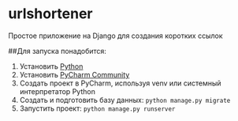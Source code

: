 # urlshortener
Простое приложение на Django для создания коротких ссылок

##Для запуска понадобится:
1. Установить [Python](https://www.python.org/downloads/)
2. Установить [PyCharm Community](https://www.jetbrains.com/ru-ru/pycharm/download/)
3. Создать проект в PyCharm, используя venv или системный интерпретатор Python
4. Создать и подготовить базу данных: `python manage.py migrate`
5. Запустить проект: `python manage.py runserver`
